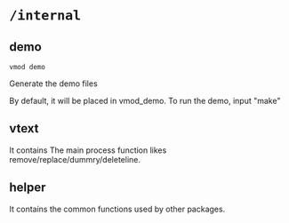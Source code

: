 # `/internal`

## demo

```shell
vmod demo
```

Generate the demo files

By default, it will be placed in vmod_demo. To run the demo, input "make"

## vtext

It contains The main process function likes remove/replace/dummry/deleteline.


## helper

It contains the common functions used by other packages.
